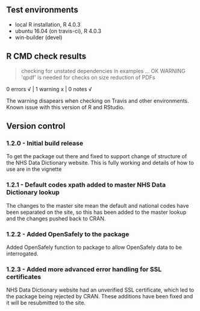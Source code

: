 ## Test environments
* local R installation, R 4.0.3
* ubuntu 16.04 (on travis-ci), R 4.0.3
* win-builder (devel)

## R CMD check results

> checking for unstated dependencies in examples ... OK
   WARNING
  'qpdf' is needed for checks on size reduction of PDFs

0 errors √ | 1 warning x | 0 notes √

The warning disapears when checking on Travis and other environments. Known issue with this version of R and RStudio. 


## Version control

### 1.2.0 - Initial build release 
To get the package out there and fixed to support change of structure of the NHS Data Dictionary website. This is fully working and details of how to use are in the vignette

### 1.2.1 - Default codes xpath added to master NHS Data Dictionary lookup 
The changes to the master site mean the default and national codes have been separated on the site, so this has been added to the master lookup and the changes pushed back to CRAN. 

### 1.2.2 - Added OpenSafely to the package
Added OpenSafely function to package to allow OpenSafely data to be interrogated.

### 1.2.3 - Added more advanced error handling for SSL certificates
NHS Data Dictionary website had an unverified SSL certificate, which led to the package being rejected by CRAN. These additions have been fixed and it will be resubmitted to the site. 




